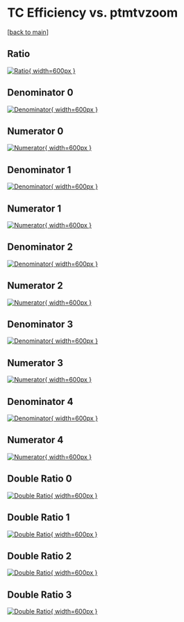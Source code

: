 # TC Efficiency vs. ptmtvzoom

[[back to main](./)]



## Ratio

[![Ratio](../mtv/var/TC_xtr_321_1_eff_ptmtvzoom.png){ width=600px }](../mtv/var/TC_xtr_321_1_eff_ptmtvzoom.pdf)

## Denominator 0

[![Denominator](../mtv/den/TC_xtr_321_1_eff_ptmtvzoom_den0.png){ width=600px }](../mtv/den/TC_xtr_321_1_eff_ptmtvzoom_den0.pdf)

## Numerator 0

[![Numerator](../mtv/num/TC_xtr_321_1_eff_ptmtvzoom_num0.png){ width=600px }](../mtv/num/TC_xtr_321_1_eff_ptmtvzoom_num0.pdf)

## Denominator 1

[![Denominator](../mtv/den/TC_xtr_321_1_eff_ptmtvzoom_den1.png){ width=600px }](../mtv/den/TC_xtr_321_1_eff_ptmtvzoom_den1.pdf)

## Numerator 1

[![Numerator](../mtv/num/TC_xtr_321_1_eff_ptmtvzoom_num1.png){ width=600px }](../mtv/num/TC_xtr_321_1_eff_ptmtvzoom_num1.pdf)

## Denominator 2

[![Denominator](../mtv/den/TC_xtr_321_1_eff_ptmtvzoom_den2.png){ width=600px }](../mtv/den/TC_xtr_321_1_eff_ptmtvzoom_den2.pdf)

## Numerator 2

[![Numerator](../mtv/num/TC_xtr_321_1_eff_ptmtvzoom_num2.png){ width=600px }](../mtv/num/TC_xtr_321_1_eff_ptmtvzoom_num2.pdf)

## Denominator 3

[![Denominator](../mtv/den/TC_xtr_321_1_eff_ptmtvzoom_den3.png){ width=600px }](../mtv/den/TC_xtr_321_1_eff_ptmtvzoom_den3.pdf)

## Numerator 3

[![Numerator](../mtv/num/TC_xtr_321_1_eff_ptmtvzoom_num3.png){ width=600px }](../mtv/num/TC_xtr_321_1_eff_ptmtvzoom_num3.pdf)

## Denominator 4

[![Denominator](../mtv/den/TC_xtr_321_1_eff_ptmtvzoom_den4.png){ width=600px }](../mtv/den/TC_xtr_321_1_eff_ptmtvzoom_den4.pdf)

## Numerator 4

[![Numerator](../mtv/num/TC_xtr_321_1_eff_ptmtvzoom_num4.png){ width=600px }](../mtv/num/TC_xtr_321_1_eff_ptmtvzoom_num4.pdf)

## Double Ratio 0

[![Double Ratio](../mtv/ratio/TC_xtr_321_1_eff_ptmtvzoom_ratio0.png){ width=600px }](../mtv/ratio/TC_xtr_321_1_eff_ptmtvzoom_ratio0.pdf)

## Double Ratio 1

[![Double Ratio](../mtv/ratio/TC_xtr_321_1_eff_ptmtvzoom_ratio1.png){ width=600px }](../mtv/ratio/TC_xtr_321_1_eff_ptmtvzoom_ratio1.pdf)

## Double Ratio 2

[![Double Ratio](../mtv/ratio/TC_xtr_321_1_eff_ptmtvzoom_ratio2.png){ width=600px }](../mtv/ratio/TC_xtr_321_1_eff_ptmtvzoom_ratio2.pdf)

## Double Ratio 3

[![Double Ratio](../mtv/ratio/TC_xtr_321_1_eff_ptmtvzoom_ratio3.png){ width=600px }](../mtv/ratio/TC_xtr_321_1_eff_ptmtvzoom_ratio3.pdf)

